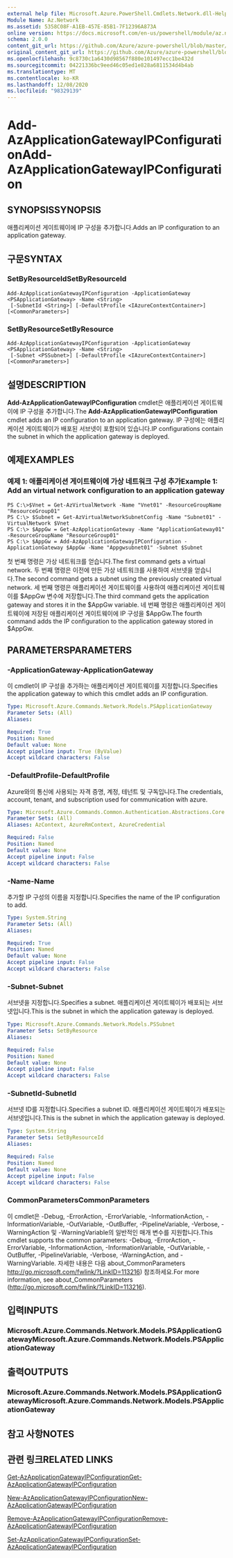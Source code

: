 ```yaml
---
external help file: Microsoft.Azure.PowerShell.Cmdlets.Network.dll-Help.xml
Module Name: Az.Network
ms.assetid: 5358C08F-A1EB-457E-85B1-7F12396A873A
online version: https://docs.microsoft.com/en-us/powershell/module/az.network/add-azapplicationgatewayipconfiguration
schema: 2.0.0
content_git_url: https://github.com/Azure/azure-powershell/blob/master/src/Network/Network/help/Add-AzApplicationGatewayIPConfiguration.md
original_content_git_url: https://github.com/Azure/azure-powershell/blob/master/src/Network/Network/help/Add-AzApplicationGatewayIPConfiguration.md
ms.openlocfilehash: 9c8730c1a6430d98567f880e101497ecc1be432d
ms.sourcegitcommit: 04221336bc9eed46c05ed1e828a6811534d4b4ab
ms.translationtype: MT
ms.contentlocale: ko-KR
ms.lasthandoff: 12/08/2020
ms.locfileid: "98329139"
---
```

# <span data-ttu-id="e2f1f-101">Add-AzApplicationGatewayIPConfiguration</span><span class="sxs-lookup"><span data-stu-id="e2f1f-101">Add-AzApplicationGatewayIPConfiguration</span></span>

## <span data-ttu-id="e2f1f-102">SYNOPSIS</span><span class="sxs-lookup"><span data-stu-id="e2f1f-102">SYNOPSIS</span></span>
<span data-ttu-id="e2f1f-103">애플리케이션 게이트웨이에 IP 구성을 추가합니다.</span><span class="sxs-lookup"><span data-stu-id="e2f1f-103">Adds an IP configuration to an application gateway.</span></span>

## <span data-ttu-id="e2f1f-104">구문</span><span class="sxs-lookup"><span data-stu-id="e2f1f-104">SYNTAX</span></span>

### <span data-ttu-id="e2f1f-105">SetByResourceId</span><span class="sxs-lookup"><span data-stu-id="e2f1f-105">SetByResourceId</span></span>
```
Add-AzApplicationGatewayIPConfiguration -ApplicationGateway <PSApplicationGateway> -Name <String>
 [-SubnetId <String>] [-DefaultProfile <IAzureContextContainer>] [<CommonParameters>]
```

### <span data-ttu-id="e2f1f-106">SetByResource</span><span class="sxs-lookup"><span data-stu-id="e2f1f-106">SetByResource</span></span>
```
Add-AzApplicationGatewayIPConfiguration -ApplicationGateway <PSApplicationGateway> -Name <String>
 [-Subnet <PSSubnet>] [-DefaultProfile <IAzureContextContainer>] [<CommonParameters>]
```

## <span data-ttu-id="e2f1f-107">설명</span><span class="sxs-lookup"><span data-stu-id="e2f1f-107">DESCRIPTION</span></span>
<span data-ttu-id="e2f1f-108">**Add-AzApplicationGatewayIPConfiguration** cmdlet은 애플리케이션 게이트웨이에 IP 구성을 추가합니다.</span><span class="sxs-lookup"><span data-stu-id="e2f1f-108">The **Add-AzApplicationGatewayIPConfiguration** cmdlet adds an IP configuration to an application gateway.</span></span>
<span data-ttu-id="e2f1f-109">IP 구성에는 애플리케이션 게이트웨이가 배포된 서브넷이 포함되어 있습니다.</span><span class="sxs-lookup"><span data-stu-id="e2f1f-109">IP configurations contain the subnet in which the application gateway is deployed.</span></span>

## <span data-ttu-id="e2f1f-110">예제</span><span class="sxs-lookup"><span data-stu-id="e2f1f-110">EXAMPLES</span></span>

### <span data-ttu-id="e2f1f-111">예제 1: 애플리케이션 게이트웨이에 가상 네트워크 구성 추가</span><span class="sxs-lookup"><span data-stu-id="e2f1f-111">Example 1: Add an virtual network configuration to an application gateway</span></span>
```
PS C:\>$Vnet = Get-AzVirtualNetwork -Name "Vnet01" -ResourceGroupName "ResourceGroup01"
PS C:\> $Subnet = Get-AzVirtualNetworkSubnetConfig -Name "Subnet01" -VirtualNetwork $Vnet 
PS C:\> $AppGw = Get-AzApplicationGateway -Name "ApplicationGateway01" -ResourceGroupName "ResourceGroup01"
PS C:\> $AppGw = Add-AzApplicationGatewayIPConfiguration -ApplicationGateway $AppGw -Name "Appgwsubnet01" -Subnet $Subnet
```

<span data-ttu-id="e2f1f-112">첫 번째 명령은 가상 네트워크를 얻습니다.</span><span class="sxs-lookup"><span data-stu-id="e2f1f-112">The first command gets a virtual network.</span></span>
<span data-ttu-id="e2f1f-113">두 번째 명령은 이전에 만든 가상 네트워크를 사용하여 서브넷을 얻습니다.</span><span class="sxs-lookup"><span data-stu-id="e2f1f-113">The second command gets a subnet using the previously created virtual network.</span></span>
<span data-ttu-id="e2f1f-114">세 번째 명령은 애플리케이션 게이트웨이를 사용하여 애플리케이션 게이트웨이를 $AppGw 변수에 저장합니다.</span><span class="sxs-lookup"><span data-stu-id="e2f1f-114">The third command gets the application gateway and stores it in the $AppGw variable.</span></span>
<span data-ttu-id="e2f1f-115">네 번째 명령은 애플리케이션 게이트웨이에 저장된 애플리케이션 게이트웨이에 IP 구성을 $AppGw.</span><span class="sxs-lookup"><span data-stu-id="e2f1f-115">The fourth command adds the IP configuration to the application gateway stored in $AppGw.</span></span>

## <span data-ttu-id="e2f1f-116">PARAMETERS</span><span class="sxs-lookup"><span data-stu-id="e2f1f-116">PARAMETERS</span></span>

### <span data-ttu-id="e2f1f-117">-ApplicationGateway</span><span class="sxs-lookup"><span data-stu-id="e2f1f-117">-ApplicationGateway</span></span>
<span data-ttu-id="e2f1f-118">이 cmdlet이 IP 구성을 추가하는 애플리케이션 게이트웨이를 지정합니다.</span><span class="sxs-lookup"><span data-stu-id="e2f1f-118">Specifies the application gateway to which this cmdlet adds an IP configuration.</span></span>

```yaml
Type: Microsoft.Azure.Commands.Network.Models.PSApplicationGateway
Parameter Sets: (All)
Aliases:

Required: True
Position: Named
Default value: None
Accept pipeline input: True (ByValue)
Accept wildcard characters: False
```

### <span data-ttu-id="e2f1f-119">-DefaultProfile</span><span class="sxs-lookup"><span data-stu-id="e2f1f-119">-DefaultProfile</span></span>
<span data-ttu-id="e2f1f-120">Azure와의 통신에 사용되는 자격 증명, 계정, 테넌트 및 구독입니다.</span><span class="sxs-lookup"><span data-stu-id="e2f1f-120">The credentials, account, tenant, and subscription used for communication with azure.</span></span>

```yaml
Type: Microsoft.Azure.Commands.Common.Authentication.Abstractions.Core.IAzureContextContainer
Parameter Sets: (All)
Aliases: AzContext, AzureRmContext, AzureCredential

Required: False
Position: Named
Default value: None
Accept pipeline input: False
Accept wildcard characters: False
```

### <span data-ttu-id="e2f1f-121">-Name</span><span class="sxs-lookup"><span data-stu-id="e2f1f-121">-Name</span></span>
<span data-ttu-id="e2f1f-122">추가할 IP 구성의 이름을 지정합니다.</span><span class="sxs-lookup"><span data-stu-id="e2f1f-122">Specifies the name of the IP configuration to add.</span></span>

```yaml
Type: System.String
Parameter Sets: (All)
Aliases:

Required: True
Position: Named
Default value: None
Accept pipeline input: False
Accept wildcard characters: False
```

### <span data-ttu-id="e2f1f-123">-Subnet</span><span class="sxs-lookup"><span data-stu-id="e2f1f-123">-Subnet</span></span>
<span data-ttu-id="e2f1f-124">서브넷을 지정합니다.</span><span class="sxs-lookup"><span data-stu-id="e2f1f-124">Specifies a subnet.</span></span>
<span data-ttu-id="e2f1f-125">애플리케이션 게이트웨이가 배포되는 서브넷입니다.</span><span class="sxs-lookup"><span data-stu-id="e2f1f-125">This is the subnet in which the application gateway is deployed.</span></span>

```yaml
Type: Microsoft.Azure.Commands.Network.Models.PSSubnet
Parameter Sets: SetByResource
Aliases:

Required: False
Position: Named
Default value: None
Accept pipeline input: False
Accept wildcard characters: False
```

### <span data-ttu-id="e2f1f-126">-SubnetId</span><span class="sxs-lookup"><span data-stu-id="e2f1f-126">-SubnetId</span></span>
<span data-ttu-id="e2f1f-127">서브넷 ID를 지정합니다.</span><span class="sxs-lookup"><span data-stu-id="e2f1f-127">Specifies a subnet ID.</span></span>
<span data-ttu-id="e2f1f-128">애플리케이션 게이트웨이가 배포되는 서브넷입니다.</span><span class="sxs-lookup"><span data-stu-id="e2f1f-128">This is the subnet in which the application gateway is deployed.</span></span>

```yaml
Type: System.String
Parameter Sets: SetByResourceId
Aliases:

Required: False
Position: Named
Default value: None
Accept pipeline input: False
Accept wildcard characters: False
```

### <span data-ttu-id="e2f1f-129">CommonParameters</span><span class="sxs-lookup"><span data-stu-id="e2f1f-129">CommonParameters</span></span>
<span data-ttu-id="e2f1f-130">이 cmdlet은 -Debug, -ErrorAction, -ErrorVariable, -InformationAction, -InformationVariable, -OutVariable, -OutBuffer, -PipelineVariable, -Verbose, -WarningAction 및 -WarningVariable의 일반적인 매개 변수를 지원합니다.</span><span class="sxs-lookup"><span data-stu-id="e2f1f-130">This cmdlet supports the common parameters: -Debug, -ErrorAction, -ErrorVariable, -InformationAction, -InformationVariable, -OutVariable, -OutBuffer, -PipelineVariable, -Verbose, -WarningAction, and -WarningVariable.</span></span> <span data-ttu-id="e2f1f-131">자세한 내용은 다음 about_CommonParameters http://go.microsoft.com/fwlink/?LinkID=113216) 참조하세요.</span><span class="sxs-lookup"><span data-stu-id="e2f1f-131">For more information, see about_CommonParameters (http://go.microsoft.com/fwlink/?LinkID=113216).</span></span>

## <span data-ttu-id="e2f1f-132">입력</span><span class="sxs-lookup"><span data-stu-id="e2f1f-132">INPUTS</span></span>

### <span data-ttu-id="e2f1f-133">Microsoft.Azure.Commands.Network.Models.PSApplicationGateway</span><span class="sxs-lookup"><span data-stu-id="e2f1f-133">Microsoft.Azure.Commands.Network.Models.PSApplicationGateway</span></span>

## <span data-ttu-id="e2f1f-134">출력</span><span class="sxs-lookup"><span data-stu-id="e2f1f-134">OUTPUTS</span></span>

### <span data-ttu-id="e2f1f-135">Microsoft.Azure.Commands.Network.Models.PSApplicationGateway</span><span class="sxs-lookup"><span data-stu-id="e2f1f-135">Microsoft.Azure.Commands.Network.Models.PSApplicationGateway</span></span>

## <span data-ttu-id="e2f1f-136">참고 사항</span><span class="sxs-lookup"><span data-stu-id="e2f1f-136">NOTES</span></span>

## <span data-ttu-id="e2f1f-137">관련 링크</span><span class="sxs-lookup"><span data-stu-id="e2f1f-137">RELATED LINKS</span></span>

[<span data-ttu-id="e2f1f-138">Get-AzApplicationGatewayIPConfiguration</span><span class="sxs-lookup"><span data-stu-id="e2f1f-138">Get-AzApplicationGatewayIPConfiguration</span></span>](./Get-AzApplicationGatewayIPConfiguration.md)

[<span data-ttu-id="e2f1f-139">New-AzApplicationGatewayIPConfiguration</span><span class="sxs-lookup"><span data-stu-id="e2f1f-139">New-AzApplicationGatewayIPConfiguration</span></span>](./New-AzApplicationGatewayIPConfiguration.md)

[<span data-ttu-id="e2f1f-140">Remove-AzApplicationGatewayIPConfiguration</span><span class="sxs-lookup"><span data-stu-id="e2f1f-140">Remove-AzApplicationGatewayIPConfiguration</span></span>](./Remove-AzApplicationGatewayIPConfiguration.md)

[<span data-ttu-id="e2f1f-141">Set-AzApplicationGatewayIPConfiguration</span><span class="sxs-lookup"><span data-stu-id="e2f1f-141">Set-AzApplicationGatewayIPConfiguration</span></span>](./Set-AzApplicationGatewayIPConfiguration.md)


